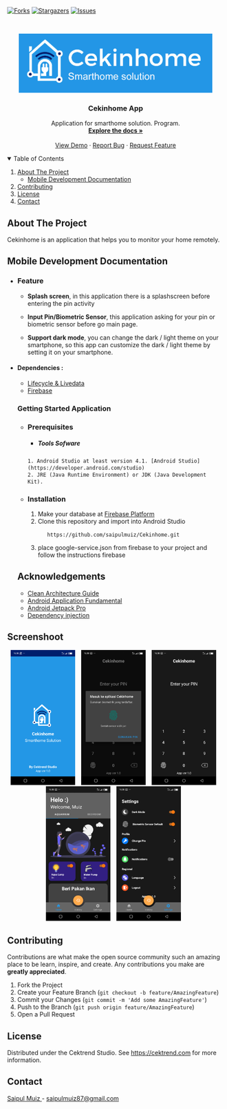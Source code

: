 [![Forks][forks-shield]][forks-url]
[![Stargazers][stars-shield]][stars-url]
[![Issues][issues-shield]][issues-url]

<!-- PROJECT LOGO -->
<br />
<p align="center">
  <a href="https://github.com/saipulmuiz/Cekinhome">
    <img src="https://raw.githubusercontent.com/saipulmuiz/Cekinhome/master/Cekinhome%20UI/Logo/logo-horizontal.jpg" width='450dp' alt="Logo Cekinhome" >  </a>
  <h3 align="center">Cekinhome App </h3>

  <p align="center">
    Application for smarthome solution.
   Program.
    <br />
    <a href="https://github.com/saipulmuiz/Cekinhome"><strong>Explore the docs »</strong></a>
    <br />
    <br />
    <a href="https://github.com/saipulmuiz/Cekinhome">View Demo</a>
    ·
    <a href="https://github.com/saipulmuiz/Cekinhome/issues">Report Bug</a>
    ·
    <a href="https://github.com/saipulmuiz/Cekinhome/issues">Request Feature</a>
  </p>
</p>



<!-- TABLE OF CONTENTS -->
<details open="open">
  <summary>Table of Contents</summary>
  <ol>
    <li>
      <a href="#about-the-project">About The Project</a>
      <ul>
        <li><a href="#mobile-development-documentation">Mobile Development Documentation</a></li>
      </ul>
    </li>
    <li><a href="#contributing">Contributing</a></li>
    <li><a href="#license">License</a></li>
    <li><a href="#contact">Contact</a></li>
  </ol>
</details>



<!-- ABOUT THE PROJECT -->
## About The Project

Cekinhome is an application that helps you to monitor your home remotely.

<!-- Mobile Development Documentation -->
## Mobile Development Documentation


 - ### Feature
      * **Splash screen**, in this application there is a splashscreen before entering the pin activity
      
      * **Input Pin/Biometric Sensor**, this application asking for your pin or biometric sensor before go main page.

      * **Support dark mode**, you can change the dark / light theme on your smartphone, so this app can customize the dark / light theme by setting it on your smartphone.

* #### Dependencies :
  - [Lifecycle & Livedata](https://developer.android.com/jetpack/androidx/releases/lifecycle)
  - [Firebase](https://firebase.google.com/?hl=id) 

  ### Getting Started Application

  - ### Prerequisites
       - ##### Tools Sofware
        1. Android Studio at least version 4.1. [Android Studio](https://developer.android.com/studio)
        2. JRE (Java Runtime Environment) or JDK (Java Development Kit).
  
  - ### Installation
      1. Make your database at [Firebase Platform](https://firebase.google.com/?hl=id)
      2. Clone this repository and import into Android Studio    
          ```
             https://github.com/saipulmuiz/Cekinhome.git
          ``` 
      4. place google-service.json from firebase to your project and follow the instructions firebase
      
  ## Acknowledgements
  * [Clean Architecture Guide](https://developer.android.com/jetpack/guide)
  * [Android Application Fundamental](https://developer.android.com/guide/components/fundamentals)
  * [Android Jetpack Pro](https://developer.android.com/jetpack)
  * [Dependency injection](https://developer.android.com/training/dependency-injection)

<!-- USAGE EXAMPLES -->
## Screenshoot

<p align="center"> 
    <img src="https://raw.githubusercontent.com/saipulmuiz/Cekinhome/master/Cekinhome%20UI/SS/splash.png"
        alt="SplashScreen"    
        style="margin-right: 10px;"    
        width="150" />
    <img src="https://raw.githubusercontent.com/saipulmuiz/Cekinhome/master/Cekinhome%20UI/SS/biometric.png"
        alt="Biometric Mode"    
        style="margin-right: 10px;"    
        width="150" />
    <img src="https://raw.githubusercontent.com/saipulmuiz/Cekinhome/master/Cekinhome%20UI/SS/pin.png"
        alt="Pin Mode"    
        style="margin-right: 10px;"    
        width="150" />
    <img src="https://raw.githubusercontent.com/saipulmuiz/Cekinhome/master/Cekinhome%20UI/SS/main.png"
        alt="Main Page"    
        style="margin-right: 10px;"    
        width="150" />
    <img src="https://raw.githubusercontent.com/saipulmuiz/Cekinhome/master/Cekinhome%20UI/SS/setting.png"
        alt="Settings Page"    
        style="margin-right: 10px;"    
        width="150" />
</p>


<!-- CONTRIBUTING -->
## Contributing

Contributions are what make the open source community such an amazing place to be learn, inspire, and create. Any contributions you make are **greatly appreciated**.

1. Fork the Project
2. Create your Feature Branch (`git checkout -b feature/AmazingFeature`)
3. Commit your Changes (`git commit -m 'Add some AmazingFeature'`)
4. Push to the Branch (`git push origin feature/AmazingFeature`)
5. Open a Pull Request



<!-- LICENSE -->
## License

Distributed under the Cektrend Studio. See https://cektrend.com for more information.



<!-- CONTACT -->
## Contact

[Saipul Muiz ](https://www.linkedin.com/in/saipulmuiz/) - saipulmuiz87@gmail.com

<!-- MARKDOWN LINKS & IMAGES -->
<!-- https://www.markdownguide.org/basic-syntax/#reference-style-links -->
[forks-shield]: https://img.shields.io/github/forks/saipulmuiz/Cekinhome.svg?style=for-the-badge
[forks-url]: https://github.com/saipulmuiz/Cekinhome/network/
[stars-shield]: https://img.shields.io/github/stars/saipulmuiz/Cekinhome.svg?style=for-the-badge
[stars-url]: https://github.com/saipulmuiz/Cekinhome/stargazers
[issues-shield]: https://img.shields.io/github/issues/saipulmuiz/Cekinhome.svg?style=for-the-badge
[issues-url]: https://github.com/saipulmuiz/Cekinhome/issues
[linkedin-shield]: https://img.shields.io/badge/-LinkedIn-black.svg?style=for-the-badge&logo=linkedin&colorB=555
